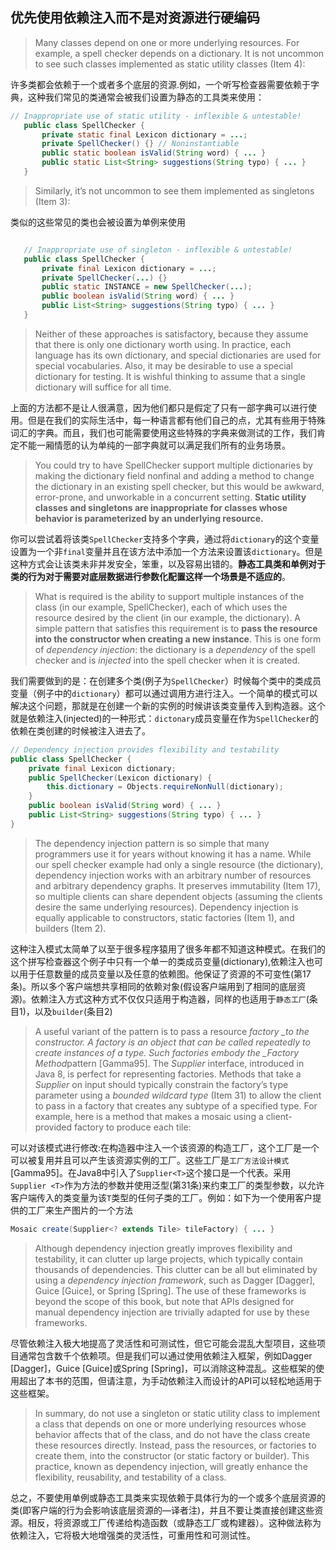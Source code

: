 ## 优先使用依赖注入而不是对资源进行硬编码

> Many classes depend on one or more underlying resources. For example, a spell
> checker depends on a dictionary. It is not uncommon to see such classes implemented as static utility classes (Item 4):

许多类都会依赖于一个或者多个底层的资源.例如，一个听写检查器需要依赖于字典，这种我们常见的类通常会被我们设置为静态的工具类来使用：

```java
// Inappropriate use of static utility - inflexible & untestable!
   public class SpellChecker {
       private static final Lexicon dictionary = ...;
       private SpellChecker() {} // Noninstantiable
       public static boolean isValid(String word) { ... }
       public static List<String> suggestions(String typo) { ... }
   }
```

> Similarly, it’s not uncommon to see them implemented as singletons (Item 3):

类似的这些常见的类也会被设置为单例来使用

```java

   // Inappropriate use of singleton - inflexible & untestable!
   public class SpellChecker {
       private final Lexicon dictionary = ...;
       private SpellChecker(...) {}
       public static INSTANCE = new SpellChecker(...);
       public boolean isValid(String word) { ... }
       public List<String> suggestions(String typo) { ... }
   }
```

> Neither of these approaches is satisfactory, because they assume that there is
> only one dictionary worth using. In practice, each language has its own dictionary,
> and special dictionaries are used for special vocabularies. Also, it may be
> desirable to use a special dictionary for testing. It is wishful thinking to assume
> that a single dictionary will suffice for all time.

上面的方法都不是让人很满意，因为他们都只是假定了只有一部字典可以进行使用。但是在我们的实际生活中，每一种语言都有他们自己的点，尤其有些用于特殊词汇的字典。而且，我们也可能需要使用这些特殊的字典来做测试的工作，我们肯定不能一厢情愿的认为单纯的一部字典就可以满足我们所有的业务场景。

> You could try to have SpellChecker support multiple dictionaries by making
> the dictionary field nonfinal and adding a method to change the dictionary in an
> existing spell checker, but this would be awkward, error-prone, and unworkable in
> a concurrent setting. **Static utility classes and singletons are inappropriate for
> classes whose behavior is parameterized by an underlying resource.**

你可以尝试着将该类`SpellChecker`支持多个字典，通过将`dictionary`的这个变量设置为一个非`final`变量并且在该方法中添加一个方法来设置该`dictionary`。但是这种方式会让该类未非并发安全，笨重，以及容易出错的。**静态工具类和单例对于类的行为对于需要对底层数据进行参数化配置这样一个场景是不适应的**。

> What is required is the ability to support multiple instances of the class (in our
> example, SpellChecker), each of which uses the resource desired by the client (in
> our example, the dictionary). A simple pattern that satisfies this requirement is to
> **pass the resource into the constructor when creating a new instance**. This is
> one form of *dependency injection*: the dictionary is a *dependency* of the spell
> checker and is *injected* into the spell checker when it is created.

我们需要做到的是：在创建多个类(例子为`SpellChecker`）时候每个类中的类成员变量（例子中的`dictionary`）都可以通过调用方进行注入。一个简单的模式可以解决这个问题，那就是在创建一个新的实例的时候讲该类变量传入到构造器。这个就是依赖注入(injected)的一种形式：`dictonary`成员变量在作为`SpellChecker`的依赖在类创建的时候被注入进去了。

```java
// Dependency injection provides flexibility and testability
public class SpellChecker {
    private final Lexicon dictionary;
    public SpellChecker(Lexicon dictionary) {
        this.dictionary = Objects.requireNonNull(dictionary);
    } 
    public boolean isValid(String word) { ... }
    public List<String> suggestions(String typo) { ... }
}
```

> The dependency injection pattern is so simple that many programmers use it
> for years without knowing it has a name. While our spell checker example had
> only a single resource (the dictionary), dependency injection works with an
> arbitrary number of resources and arbitrary dependency graphs. It preserves
> immutability (Item 17), so multiple clients can share dependent objects (assuming
> the clients desire the same underlying resources). Dependency injection is equally
> applicable to constructors, static factories (Item 1), and builders (Item 2).

这种注入模式太简单了以至于很多程序猿用了很多年都不知道这种模式。在我们的这个拼写检查器这个例子中只有一个单一的类成员变量(dictionary),依赖注入也可以用于任意数量的成员变量以及任意的依赖图。他保证了资源的不可变性(第17条)。所以多个客户端想共享相同的依赖对象(假设客户端用到了相同的底层资源)。依赖注入方式这种方式不仅仅只适用于构造器，同样的也适用于`静态工厂`(条目1)，以及`builder`(条目2)

> A useful variant of the pattern is to pass a resource *factory _to the constructor. A factory is an object that can be called repeatedly to create instances of a type. Such factories embody the _Factory Method*pattern [Gamma95]. The *Supplier<T>* interface, introduced in Java 8, is perfect for representing factories. Methods that take a *Supplier<T>* on input should typically constrain the factory’s type parameter using a *bounded wildcard type* (Item 31) to allow the client to pass in a factory that creates any subtype of a specified type. For example, here is a method that makes a mosaic using a client-provided factory to produce each tile:

可以对该模式进行修改:在构造器中注入一个该资源的构造工厂，这个工厂是一个可以被复用并且可以产生该资源实例的工厂。这些工厂是`工厂方法设计模式`[Gamma95]。在Java8中引入了`Supplier<T>`这个接口是一个代表。采用`Supplier <T>`作为方法的参数并使用泛型(第31条)来约束工厂的类型参数，以允许客户端传入的类变量为该`T`类型的任何子类的工厂。例如：如下为一个使用客户提供的工厂来生产图片的一个方法

```java
Mosaic create(Supplier<? extends Tile> tileFactory) { ... }
```

>Although dependency injection greatly improves flexibility and testability, it
>can clutter up large projects, which typically contain thousands of dependencies.
>This clutter can be all but eliminated by using a *dependency injection framework*,
>such as Dagger [Dagger], Guice [Guice], or Spring [Spring]. The use of these
>frameworks is beyond the scope of this book, but note that APIs designed for
>manual dependency injection are trivially adapted for use by these frameworks.

尽管依赖注入极大地提高了灵活性和可测试性，但它可能会混乱大型项目，这些项目通常包含数千个依赖项。但是我们可以通过使用依赖注入框架，例如Dagger [Dagger]，Guice [Guice]或Spring [Spring]，可以消除这种混乱。这些框架的使用超出了本书的范围，但请注意，为手动依赖注入而设计的API可以轻松地适用于这些框架。

> In summary, do not use a singleton or static utility class to implement a class
> that depends on one or more underlying resources whose behavior affects that of
> the class, and do not have the class create these resources directly. Instead, pass
> the resources, or factories to create them, into the constructor (or static factory or
> builder). This practice, known as dependency injection, will greatly enhance the
> flexibility, reusability, and testability of a class.

总之，不要使用单例或静态工具类来实现依赖于具体行为的一个或多个底层资源的类(即客户端的行为会影响该底层资源的—译者注)，并且不要让类直接创建这些资源。相反，将资源或工厂传递给构造函数（或静态工厂或构建器）。这种做法称为依赖注入，它将极大地增强类的灵活性，可重用性和可测试性。